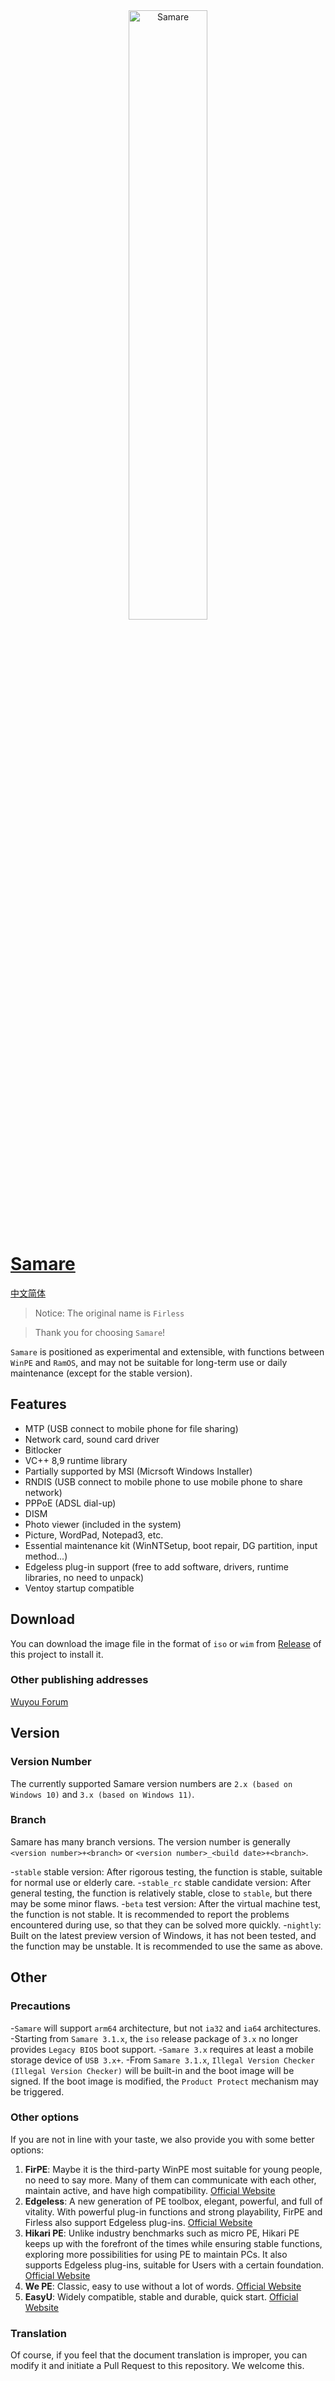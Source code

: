 <div align="center">
  <img src="Logo - Light – 1.png" alt="Samare" width="50%" />
</div>

# [Samare](https://firless.cc/)
[中文简体](./README.md)

> Notice: The original name is `Firless`

> Thank you for choosing `Samare`!

`Samare` is positioned as experimental and extensible, with functions between `WinPE` and `RamOS`, and may not be suitable for long-term use or daily maintenance (except for the stable version).

## Features
- MTP (USB connect to mobile phone for file sharing)
- Network card, sound card driver
- Bitlocker
- VC++ 8,9 runtime library
- Partially supported by MSI (Micrsoft Windows Installer)
- RNDIS (USB connect to mobile phone to use mobile phone to share network)
- PPPoE (ADSL dial-up)
- DISM
- Photo viewer (included in the system)
- Picture, WordPad, Notepad3, etc.
- Essential maintenance kit (WinNTSetup, boot repair, DG partition, input method...)
- Edgeless plug-in support (free to add software, drivers, runtime libraries, no need to unpack)
- Ventoy startup compatible

## Download
You can download the image file in the format of `iso` or `wim` from [Release](https://github.com/EdgelessPE/Firless/releases) of this project to install it.

### Other publishing addresses
[Wuyou Forum](http://bbs.wuyou.net/forum.php?mod=viewthread&tid=426094)

## Version

### Version Number
The currently supported Samare version numbers are `2.x (based on Windows 10)` and `3.x (based on Windows 11)`.

### Branch
Samare has many branch versions. The version number is generally `<version number>+<branch>` or `<version number>_<build date>+<branch>`.

-`stable` stable version: After rigorous testing, the function is stable, suitable for normal use or elderly care.
-`stable_rc` stable candidate version: After general testing, the function is relatively stable, close to `stable`, but there may be some minor flaws.
-`beta` test version: After the virtual machine test, the function is not stable. It is recommended to report the problems encountered during use, so that they can be solved more quickly.
-`nightly`: Built on the latest preview version of Windows, it has not been tested, and the function may be unstable. It is recommended to use the same as above.

## Other

### Precautions
-`Samare` will support `arm64` architecture, but not `ia32` and `ia64` architectures.
-Starting from `Samare 3.1.x`, the `iso` release package of `3.x` no longer provides `Legacy BIOS` boot support.
-`Samare 3.x` requires at least a mobile storage device of `USB 3.x+`.
-From `Samare 3.1.x`, `Illegal Version Checker (Illegal Version Checker)` will be built-in and the boot image will be signed. If the boot image is modified, the `Product Protect` mechanism may be triggered.

### Other options
If you are not in line with your taste, we also provide you with some better options:
1. **FirPE**: Maybe it is the third-party WinPE most suitable for young people, no need to say more. Many of them can communicate with each other, maintain active, and have high compatibility. [Official Website](https://firpe.cn/)
2. **Edgeless**: A new generation of PE toolbox, elegant, powerful, and full of vitality. With powerful plug-in functions and strong playability, FirPE and Firless also support Edgeless plug-ins. [Official Website](https://home.edgeless.top/)
3. **Hikari PE**: Unlike industry benchmarks such as micro PE, Hikari PE keeps up with the forefront of the times while ensuring stable functions, exploring more possibilities for using PE to maintain PCs. It also supports Edgeless plug-ins, suitable for Users with a certain foundation. [Official Website](https://hikaripe-sc.hikaricalyx.com/)
4. **We PE**: Classic, easy to use without a lot of words. [Official Website](http://www.wepe.com.cn/)
5. **EasyU**: Widely compatible, stable and durable, quick start. [Official Website](https://www.itsk.com/thread-417902-1-1.html)

### Translation
Of course, if you feel that the document translation is improper, you can modify it and initiate a Pull Request to this repository. We welcome this.
